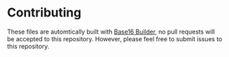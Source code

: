 # Contributing
These files are automtically built with [Base16 Builder](https://github.com/chriskempson/base16-builder), no pull requests will be accepted to this repository. However, please feel free to submit issues to this repository.
